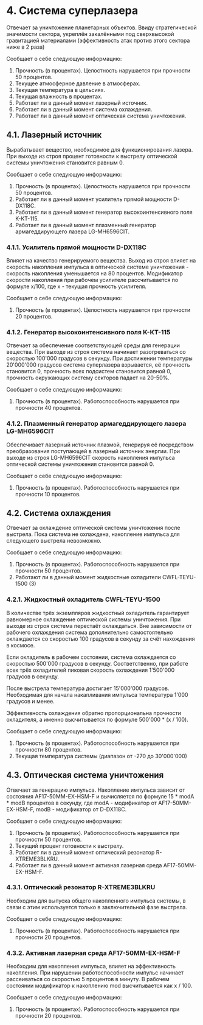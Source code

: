 # 4. Cистема суперлазера
Отвечает за уничтожение планетарных объектов. Ввиду стратегической значимости сектора, укреплён закалёнными под сверхвысокой гравитацией материалами (эффективность атак против этого сектора ниже в 2 раза)

Сообщает о себе следующую информацию:
1. Прочность (в процентах). Целостность нарушается при прочности 50 процентов.
2. Текущее атмосферное давление в атмосферах.
3. Текущая температура в цельсиях.
4. Текущая влажность в процентах.
5. Работает ли в данный момент лазерный источник.
6. Работает ли в данный момент система охлаждения.
7. Работает ли в данный момент оптическая система уничтожения.

## 4.1. Лазерный источник
Вырабатывает вещество, необходимое для функционирования лазера. При выходе из строя процент готовности к выстрелу оптической системы уничтожения становится равным 0.

Сообщает о себе следующую информацию:
1. Прочность (в процентах). Целостность нарушается при прочности 50 процентов.
2. Работает ли в данный момент усилитель прямой мощности D-DX118C.
3. Работает ли в данный момент генератор высокоинтенсивного поля K-КТ-115.
4. Работает ли в данный момент плазменный генератор армагеддирующего лазера LG-MH6596CIT.

### 4.1.1. Усилитель прямой мощности D-DX118C
Влияет на качество генерируемого вещества. Выход из строя влияет на скорость накопления импульса в оптической системе уничтожения - скорость накопления уменьшается на 80 процентов. Модификатор скорости накопления при рабочем усилителе рассчитывается по формуле x/100, где x - текущая прочность усилителя.

Сообщает о себе следующую информацию:
1. Прочность (в процентах). Целостность нарушается при прочности 20 процентов.

### 4.1.2. Генератор высокоинтенсивного поля K-КТ-115
Отвечает за обеспечение соответствующей среды для генерации вещества. При выходе из строя система начинает разогреваться со скоростью 100'000 градусов в секунду. При достижении температуры 20'000'000 градусов система суперлазера взрывается, её прочность становится 0, прочность всех подсистем становится равной 0, прочность окружающих систему секторов падает на 20-50%.  

Сообщает о себе следующую информацию:  
1. Прочность (в процентах). Работоспособность нарушается при прочности 40 процентов.  

### 4.1.2. Плазменный генератор армагеддирующего лазера LG-MH6596CIT
Обеспечивает лазерный источник плазмой, генерируя её посредством преобразования поступающей в лазерный источник энергии. При выходе из строя LG-MH6596CIT скорость накопления импульса оптической системы уничтожения становится равной 0.

Сообщает о себе следующую информацию:  
1. Прочность (в процентах). Работоспособность нарушается при прочности 10 процентов.  

## 4.2. Система охлаждения
Отвечает за охлаждение оптической системы уничтожения после выстрела. Пока система не охлаждена, накопление импульса для следующего выстрела невозможно. 

Сообщает о себе следующую информацию:
1. Прочность (в процентах). Работоспособность нарушается при прочности 50 процентов.
2. Работают ли в данный момент жидкостные охладители CWFL-TEYU-1500 (3)

### 4.2.1. Жидкостный охладитель CWFL-TEYU-1500
В количестве трёх экземпляров жидкостный охладитель гарантирует равномерное охлаждение оптической системы уничтожения. При выходе из строя система перестаёт охлаждаться. Вне зависимости от рабочего охлаждения система дополнительно самостоятельно охлаждается со скоростью 100 градусов в секунду за счёт нахождения в космосе.  

Если охладитель в рабочем состоянии, система охлаждается со скоростью 500'000 градусов в секунду. Соответственно, при работе всех трёх охладителей пиковая скорость охлаждения 1'500'000 градусов в секунду.

После выстрела температура достигает 15'000'000 градусов. Необходимая для начала накапливания импульса температура 1'000 градусов и менее.

Эффективность охлаждения обратно пропорциональна прочности охладителя, а именно высчитывается по формуле 500'000 * (x / 100). 

Сообщает о себе следующую информацию:
1. Прочность (в процентах). Работоспособность нарушается при прочности 80 процентов.
3. Текущая температура системы (диапазон от -270 до 30'000'000)


## 4.3. Оптическая система уничтожения
Отвечает за генерацию импульса. Накопление импульса зависит от состояния AF17-50MM-EX-HSM-F и вычисляется по формуле 15 * modA * modB процентов в секунду, где modA - модификатор от AF17-50MM-EX-HSM-F, modB - модификатор от D-DX118C.  

Сообщает о себе следующую информацию:
1. Прочность (в процентах). Работоспособность нарушается при прочности 50 процентов.
2. Текущий процент готовности к выстрелу.
3. Работает ли в данный момент оптический резонатор R-XTREME3BLKRU.
4. Работает ли в данный момент активная лазерная среда AF17-50MM-EX-HSM-F.

### 4.3.1. Оптический резонатор R-XTREME3BLKRU
Необходим для выпуска общего накопленного импульса системы, в связи с этим используется только в заключительной фазе выстрела.

Сообщает о себе следующую информацию:
1. Прочность (в процентах). Работоспособность нарушается при прочности 20 процентов.

### 4.3.2. Активная лазерная среда AF17-50MM-EX-HSM-F
Необходим для накопления импульса, влияет на эффективность накопления. При нарушении работоспособности импульс начинает рассеиваться со скоростью 5 процентов в минуту. В рабочем состоянии модификатор к накоплению mod высчитывается как x / 100.

Сообщает о себе следующую информацию:
1. Прочность (в процентах). Работоспособность нарушается при прочности 20 процентов.
